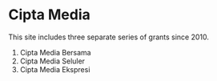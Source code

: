 # Cipta Media

This site includes three separate series of grants since 2010.

1. Cipta Media Bersama
2. Cipta Media Seluler
3. Cipta Media Ekspresi
